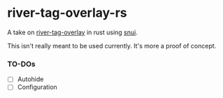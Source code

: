 # river-tag-overlay-rs

A take on [river-tag-overlay](https://git.sr.ht/~leon_plickat/river-tag-overlay) in rust using [snui](git@gitlab.com:snakedye/snui.git).

This isn't really meant to be used currently. It's more a proof of concept.

### TO-DOs
- [ ] Autohide
- [ ] Configuration
